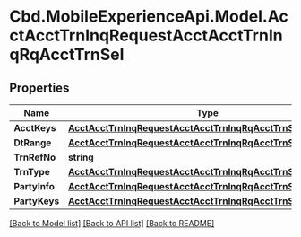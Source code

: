 # Cbd.MobileExperienceApi.Model.AcctAcctTrnInqRequestAcctAcctTrnInqRqAcctTrnSel

## Properties

Name | Type | Description | Notes
------------ | ------------- | ------------- | -------------
**AcctKeys** | [**AcctAcctTrnInqRequestAcctAcctTrnInqRqAcctTrnSelAcctKeys**](AcctAcctTrnInqRequestAcctAcctTrnInqRqAcctTrnSelAcctKeys.md) |  | [optional] 
**DtRange** | [**AcctAcctTrnInqRequestAcctAcctTrnInqRqAcctTrnSelDtRange**](AcctAcctTrnInqRequestAcctAcctTrnInqRqAcctTrnSelDtRange.md) |  | [optional] 
**TrnRefNo** | **string** |  | [optional] 
**TrnType** | [**AcctAcctTrnInqRequestAcctAcctTrnInqRqAcctTrnSelTrnType**](AcctAcctTrnInqRequestAcctAcctTrnInqRqAcctTrnSelTrnType.md) |  | [optional] 
**PartyInfo** | [**AcctAcctTrnInqRequestAcctAcctTrnInqRqAcctTrnSelPartyInfo**](AcctAcctTrnInqRequestAcctAcctTrnInqRqAcctTrnSelPartyInfo.md) |  | [optional] 
**PartyKeys** | [**AcctAcctTrnInqRequestAcctAcctTrnInqRqAcctTrnSelPartyKeys**](AcctAcctTrnInqRequestAcctAcctTrnInqRqAcctTrnSelPartyKeys.md) |  | [optional] 

[[Back to Model list]](../README.md#documentation-for-models) [[Back to API list]](../README.md#documentation-for-api-endpoints) [[Back to README]](../README.md)


